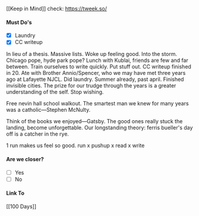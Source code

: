 [[Keep in Mind]]
check: https://tweek.so/
#### Must Do's
- [x] Laundry
- [x] CC writeup

In lieu of a thesis. Massive lists. Woke up feeling good. Into the storm. Chicago pope, hyde park pope? Lunch with Kublai, friends are few and far between. Train ourselves to write quickly. Put stuff out. CC writeup finished in 20. Ate with Brother Annio/Spencer, who we may have met three years ago at Lafayette NJCL. Did laundry. Summer already, past april. Finished invisible cities. The prize for our trudge through the years is a greater understanding of the self. Stop wishing.

Free nevin hall school walkout.
The smartest man we knew for many years was a catholic—Stephen McNulty.

Think of the books we enjoyed—Gatsby. The good ones really stuck the landing, become unforgettable. Our longstanding theory: ferris bueller's day off is a catcher in the rye. 

1 run makes us feel so good.
run x pushup x read x write
#### Are we closer?
- [ ] Yes
- [ ] No
#### Link To
[[100 Days]]
